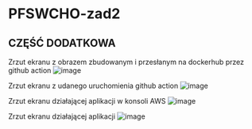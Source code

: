 # PFSWCHO-zad2

## CZĘŚĆ DODATKOWA

Zrzut ekranu z obrazem zbudowanym i przesłanym na dockerhub przez github action 
![image](https://github.com/Cz4pek/PFSWCHO-zad1/assets/61994338/3d343579-2c1c-40e9-8775-638c6a1c241f)

Zrzut ekranu z udanego uruchomienia github action
![image](https://github.com/Cz4pek/PFSWCHO-zad1/assets/61994338/6bbb809c-a36e-4e4c-8d23-9345ba067bf7)

Zrzut ekranu działającej aplikacji w konsoli AWS 
![image](https://github.com/Cz4pek/PFSWCHO-zad1/assets/61994338/80363098-89ec-423c-bca2-94a0c4e898f6)

Zrzut ekranu działającej aplikacji
![image](https://github.com/Cz4pek/PFSWCHO-zad1/assets/61994338/0618e9d7-9391-485b-a778-84a1a6c0fe99)
